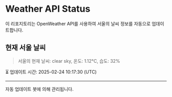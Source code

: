 
# Weather API Status

이 리포지토리는 OpenWeather API를 사용하여 서울의 날씨 정보를 자동으로 업데이트합니다.

## 현재 서울 날씨
> 서울의 현재 날씨: clear sky, 온도: 1.12°C, 습도: 32%

⏳ 업데이트 시간: 2025-02-24 10:17:30 (UTC)

---
자동 업데이트 봇에 의해 관리됩니다.

